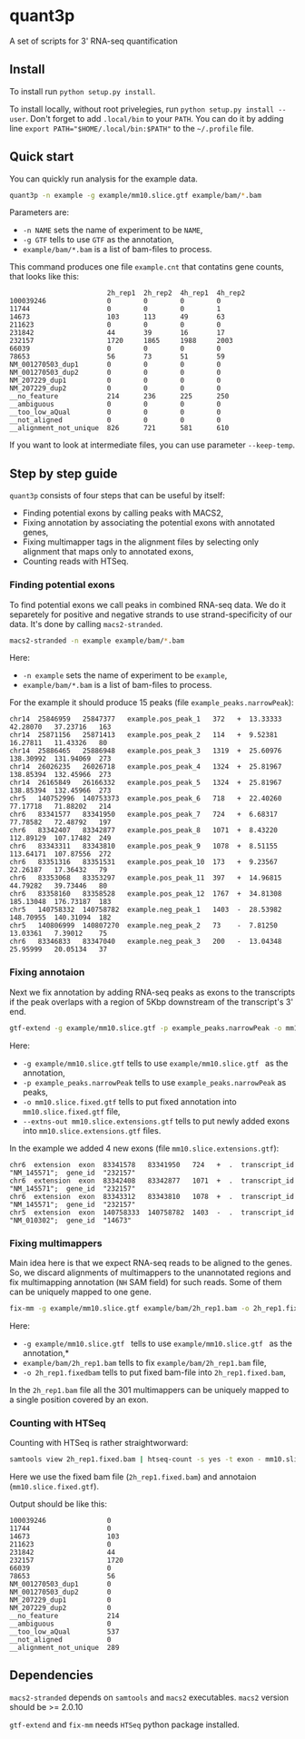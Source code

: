 quant3p
=======

A set of scripts for 3' RNA-seq quantification

## Install

To install run `python setup.py install`.

To install locally, without root privelegies, run `python setup.py install --user`. Don't forget to add `.local/bin` to your `PATH`. You can do it by adding line `export PATH="$HOME/.local/bin:$PATH"` to the `~/.profile` file.

## Quick start

You can quickly run analysis for the example data.

```bash
quant3p -n example -g example/mm10.slice.gtf example/bam/*.bam 
```

Parameters are:
* `-n NAME` sets the name of experiment to be `NAME`,
* `-g GTF` tells to use `GTF` as the annotation,
* `example/bam/*.bam` is a list of bam-files to process.

This command produces one file `example.cnt` that contatins gene counts, that looks like this:
```
                        2h_rep1  2h_rep2  4h_rep1  4h_rep2
100039246               0        0        0        0
11744                   0        0        0        1
14673                   103      113      49       63
211623                  0        0        0        0
231842                  44       39       16       17
232157                  1720     1865     1988     2003
66039                   0        0        0        0
78653                   56       73       51       59
NM_001270503_dup1       0        0        0        0
NM_001270503_dup2       0        0        0        0
NM_207229_dup1          0        0        0        0
NM_207229_dup2          0        0        0        0
__no_feature            214      236      225      250
__ambiguous             0        0        0        0
__too_low_aQual         0        0        0        0
__not_aligned           0        0        0        0
__alignment_not_unique  826      721      581      610
```

If you want to look at intermediate files, you can use parameter `--keep-temp`.

## Step by step guide

`quant3p` consists of four steps that can be useful by itself:
* Finding potential exons by calling peaks with MACS2,
* Fixing annotation by associating the potential exons with annotated genes,
* Fixing multimapper tags in the alignment files by selecting only alignment that maps only to annotated exons,
* Counting reads with HTSeq.

### Finding potential exons

To find potential exons we call peaks in combined RNA-seq data. We do it separetely for positive and negative strands
to use strand-specificity of our data. It's done by calling `macs2-stranded`.

```bash
macs2-stranded -n example example/bam/*.bam
```

Here:
* `-n example` sets the name of experiment to be `example`,
* `example/bam/*.bam` is a list of bam-files to process.

For the example it should produce 15 peaks (file `example_peaks.narrowPeak`):
```
chr14  25846959   25847377   example.pos_peak_1   372   +  13.33333  42.28070   37.23716   163
chr14  25871156   25871413   example.pos_peak_2   114   +  9.52381   16.27811   11.43326   80
chr14  25886465   25886948   example.pos_peak_3   1319  +  25.60976  138.30992  131.94069  273
chr14  26026235   26026718   example.pos_peak_4   1324  +  25.81967  138.85394  132.45966  273
chr14  26165849   26166332   example.pos_peak_5   1324  +  25.81967  138.85394  132.45966  273
chr5   140752996  140753373  example.pos_peak_6   718   +  22.40260  77.17718   71.88202   214
chr6   83341577   83341950   example.pos_peak_7   724   +  6.68317   77.78582   72.48792   197
chr6   83342407   83342877   example.pos_peak_8   1071  +  8.43220   112.89129  107.17482  249
chr6   83343311   83343810   example.pos_peak_9   1078  +  8.51155   113.64171  107.87556  272
chr6   83351316   83351531   example.pos_peak_10  173   +  9.23567   22.26187   17.36432   79
chr6   83353068   83353297   example.pos_peak_11  397   +  14.96815  44.79282   39.73446   80
chr6   83358160   83358528   example.pos_peak_12  1767  +  34.81308  185.13048  176.73187  183
chr5   140758332  140758782  example.neg_peak_1   1403  -  28.53982  148.70955  140.31094  182
chr5   140806999  140807270  example.neg_peak_2   73    -  7.81250   13.03361   7.39012    75
chr6   83346833   83347040   example.neg_peak_3   200   -  13.04348  25.95999   20.05134   37
```

### Fixing annotaion

Next we fix annotation by adding RNA-seq peaks as exons to the transcripts if the peak overlaps with a region of 5Kbp downstream of the transcript's 3' end.

```bash
gtf-extend -g example/mm10.slice.gtf -p example_peaks.narrowPeak -o mm10.slice.fixed.gtf --extns-out mm10.slice.extensions.gtf
```
Here:
* `-g example/mm10.slice.gtf` tells to use `example/mm10.slice.gtf ` as the annotation,
* `-p example_peaks.narrowPeak` tells to use `example_peaks.narrowPeak` as peaks,
* `-o mm10.slice.fixed.gtf` tells to put fixed annotation into `mm10.slice.fixed.gtf` file,
* `--extns-out mm10.slice.extensions.gtf` tells to put newly added exons into `mm10.slice.extensions.gtf` files.

In the example we added 4 new exons (file `mm10.slice.extensions.gtf`):
```
chr6  extension  exon  83341578   83341950   724   +  .  transcript_id  "NM_145571";  gene_id  "232157"
chr6  extension  exon  83342408   83342877   1071  +  .  transcript_id  "NM_145571";  gene_id  "232157"
chr6  extension  exon  83343312   83343810   1078  +  .  transcript_id  "NM_145571";  gene_id  "232157"
chr5  extension  exon  140758333  140758782  1403  -  .  transcript_id  "NM_010302";  gene_id  "14673"
```

### Fixing multimappers

Main idea here is that we expect RNA-seq reads to be aligned to the genes.
So, we discard alignments of multimappers to the unannotated regions and 
fix multimapping annotation (`NH` SAM field) for such reads. Some of them
can be uniquely mapped to one gene.

```bash
fix-mm -g example/mm10.slice.gtf example/bam/2h_rep1.bam -o 2h_rep1.fixed.bam
```
Here:
* `-g example/mm10.slice.gtf ` tells to use `example/mm10.slice.gtf ` as the annotation,*
* `example/bam/2h_rep1.bam` tells to fix `example/bam/2h_rep1.bam` file,
* `-o 2h_rep1.fixedbam` tells to put fixed bam-file into `2h_rep1.fixed.bam`,

In the `2h_rep1.bam` file all the 301 multimappers can be uniquely mapped to a single position covered by an exon.

### Counting with HTSeq

Counting with HTSeq is rather straightworward:
```bash
samtools view 2h_rep1.fixed.bam | htseq-count -s yes -t exon - mm10.slice.fixed.gtf
```

Here we use the fixed bam file (`2h_rep1.fixed.bam`) and annotaion (`mm10.slice.fixed.gtf`).

Output should be like this:
```
100039246               0
11744                   0
14673                   103
211623                  0
231842                  44
232157                  1720
66039                   0
78653                   56
NM_001270503_dup1       0
NM_001270503_dup2       0
NM_207229_dup1          0
NM_207229_dup2          0
__no_feature            214
__ambiguous             0
__too_low_aQual         537
__not_aligned           0
__alignment_not_unique  289
```

## Dependencies

`macs2-stranded` depends on `samtools` and `macs2` executables.  `macs2` version should be >= 2.0.10

`gtf-extend` and `fix-mm` needs `HTSeq` python package installed.

